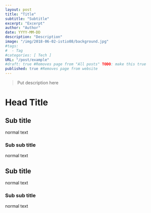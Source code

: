 ```yaml
---
layout: post
title: "Title"
subtitle: "Subtitle"
excerpt: "Excerpt"
author: "Author"
date: YYYY-MM-DD
description: "Description"
image: "/img/2018-06-02-istio08/background.jpg"
#tags:
#  - Tag
#categories: [ Tech ]
URL: "/post/example"
#draft: true #Removes page from "All posts" TODO: make this true
published: true #Removes page from website
---
```

> Put description here

# Head Title

## Sub title
normal text

### Sub sub title
normal text

## Sub title
normal text

### Sub sub title
normal text
